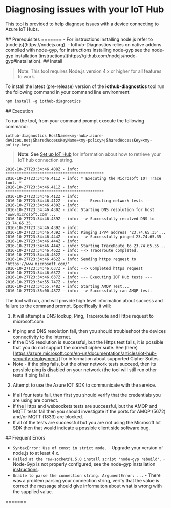 # Diagnosing issues with your IoT Hub

This tool is provided to help diagnose issues with a device connecting to Azure IoT Hubs.

<a name="prerequisites"/>
## Prerequisites
=======
 - For instructions installing node.js refer to [node.js](https://nodejs.org).
 - Iothub-Diagnostics relies on native addons compiled with node-gyp, for instructions installing node-gyp see the node-gyp installation [instructions](https://github.com/nodejs/node-gyp#installation).

<a name="install"/>
## Install

> Note: This tool requires Node.js version 4.x or higher for all features to work.

To install the latest (pre-release) version of the **iothub-diagnostics** tool run the following command in your command line environment:

```shell
npm install -g iothub-diagnostics
```
<a name="execution"/>
## Execution

To run the tool, from your command prompt execute the following command: 

```shell
iothub-diagnostics HostName=<my-hub>.azure-devices.net;SharedAccessKeyName=<my-policy>;SharedAccessKey=<my-policy-key>
```

> Note: See [Set up IoT Hub](../../doc/setup_iothub.md) for information about how to retrieve your IoT hub connection string.

```shell
2016-10-27T23:34:46.408Z - info: *******************************************
2016-10-27T23:34:46.411Z - info: * Executing the Microsoft IOT Trace tool. *
2016-10-27T23:34:46.411Z - info: *******************************************
2016-10-27T23:34:46.412Z - info: 
2016-10-27T23:34:46.412Z - info: --- Executing network tests ---
2016-10-27T23:34:46.430Z - info: 
2016-10-27T23:34:46.430Z - info: Starting DNS resolution for host 'www.microsoft.com'...
2016-10-27T23:34:46.439Z - info: --> Successfully resolved DNS to 23.74.65.35.
2016-10-27T23:34:46.439Z - info: 
2016-10-27T23:34:46.439Z - info: Pinging IPV4 address '23.74.65.35'...
2016-10-27T23:34:46.444Z - info: --> Successfully pinged 23.74.65.35
2016-10-27T23:34:46.444Z - info: 
2016-10-27T23:34:46.444Z - info: Starting TraceRoute to 23.74.65.35...
2016-10-27T23:34:46.462Z - info: --> Traceroute completed.
2016-10-27T23:34:46.462Z - info: 
2016-10-27T23:34:46.462Z - info: Sending https request to 'https://www.microsoft.com/'
2016-10-27T23:34:46.637Z - info: --> Completed https request
2016-10-27T23:34:46.637Z - info: 
2016-10-27T23:34:46.637Z - info: --- Executing IOT Hub tests ---
2016-10-27T23:34:55.747Z - info: 
2016-10-27T23:34:55.748Z - info: Starting AMQP Test...
2016-10-27T23:35:00.487Z - info: --> Successfully ran AMQP test.
```
  
The tool will run, and will provide high level information about success and failure to the command prompt. Specifically it will:

1. It will attempt a DNS lookup, Ping, Traceroute and Https request to microsoft.com
  * If ping and DNS resolution fail, then you should troubleshoot the devices connectivity to the internet.
  * If the DNS resolution is successful, but the Https test fails, it is possible that you do not support the correct cipher suite. See (here)[https://azure.microsoft.com/en-us/documentation/articles/iot-hub-security-deployment/] for information about supported Cipher Suites.
  * Note - if the ping fails, but the other network tests succeed, then its possible ping is disabled on your network (the tool will still run other tests if ping fails). 
2. Attempt to use the Azure IOT SDK to communicate with the service.
  * If all four tests fail, then first you should verify that the credentials you are using are correct.
  * If the Https and websockets tests are successful, but the AMQP and MQTT tests fail then you should investigate if the ports for AMQP (5672) and/or  MQTT (1833) are blocked.
  * If all of the tests are successful but you are not using the Microsoft Iot SDK then that would indicate a possible client side software bug.

<a name="frequenterrors"/>
## Frequent Errors

- `SyntaxError: Use of const in strict mode.` - Upgrade your version of node.js to at least 4.x.
- `Failed at the raw-socket@1.5.0 install script 'node-gyp rebuild'.` - Node-Gyp is not properly configured, see the node-gyp installation [instructions](https://github.com/nodejs/node-gyp#installation).
- `Unable to parse the connection string. ArgumentError: ...` - There was a problem parsing your connection string, verify that the value is correct the message should give informaiton about what is wrong with the supplied value.

=======
